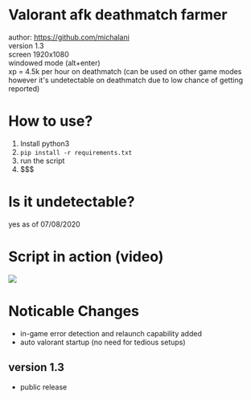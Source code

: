 # Valorant afk deathmatch farmer
author: https://github.com/michalani \
version 1.3\
screen 1920x1080\
windowed mode (alt+enter)\
xp = 4.5k per hour on deathmatch (can be used on other game modes however it's undetectable on deathmatch due to low chance of getting reported)
# How to use?
1. Install python3
2. `pip install -r requirements.txt `
3. run the script
4. $$$
# Is it undetectable?
yes as of 07/08/2020
# Script in action (video)
[![](http://img.youtube.com/vi/r0JXnD8xY_w/0.jpg)](http://www.youtube.com/watch?v=r0JXnD8xY_w "")
# Noticable Changes
* in-game error detection and  relaunch capability added
* auto valorant startup (no need for tedious setups)
## version 1.3
* public release
